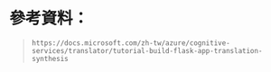 # 參考資料：
> `https://docs.microsoft.com/zh-tw/azure/cognitive-services/translator/tutorial-build-flask-app-translation-synthesis`
